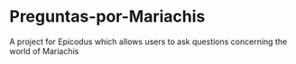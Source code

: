 # Preguntas-por-Mariachis
A project for Epicodus which allows users to ask questions concerning the world of Mariachis
